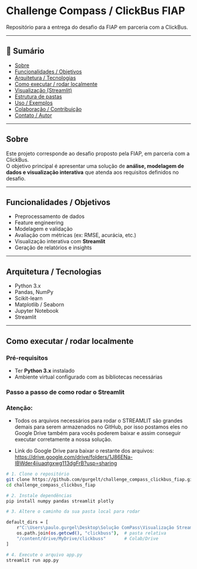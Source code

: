 # Challenge Compass / ClickBus FIAP

Repositório para a entrega do desafio da FIAP em parceria com a ClickBus.

---

## 🧭 Sumário

- [Sobre](#sobre)  
- [Funcionalidades / Objetivos](#funcionalidades--objetivos)  
- [Arquitetura / Tecnologias](#arquitetura--tecnologias)  
- [Como executar / rodar localmente](#como-executar--rodar-localmente)  
- [Visualização (Streamlit)](#visualização-streamlit)  
- [Estrutura de pastas](#estrutura-de-pastas)  
- [Uso / Exemplos](#uso--exemplos)  
- [Colaboração / Contribuição](#colaboração--contribuição)  
- [Contato / Autor](#contato--autor)  

---

## Sobre

Este projeto corresponde ao desafio proposto pela FIAP, em parceria com a ClickBus.  
O objetivo principal é apresentar uma solução de **análise, modelagem de dados e visualização interativa** que atenda aos requisitos definidos no desafio.

---

## Funcionalidades / Objetivos

- Preprocessamento de dados  
- Feature engineering  
- Modelagem e validação  
- Avaliação com métricas (ex: RMSE, acurácia, etc.)  
- Visualização interativa com **Streamlit**  
- Geração de relatórios e insights  

---

## Arquitetura / Tecnologias

- Python 3.x  
- Pandas, NumPy  
- Scikit-learn  
- Matplotlib / Seaborn  
- Jupyter Notebook  
- Streamlit  

---

## Como executar / rodar localmente

### Pré-requisitos

- Ter **Python 3.x** instalado  
- Ambiente virtual configurado com as bibliotecas necessárias

### Passo a passo de como rodar o Streamlit

### Atenção: 

- Todos os arquivos necessários para rodar o STREAMLIT são grandes demais para serem armazenados no GitHub, por isso postamos eles no Google Drive também para vocês poderem baixar e assim conseguir executar corretamente a nossa solução.

- Link do Google Drive para baixar o restante dos arquivos: https://drive.google.com/drive/folders/1J86ENa-IBWder4iiuaqtgxwg113dgFrB?usp=sharing

```bash
# 1. Clone o repositório
git clone https://github.com/gurgelt/challenge_compass_clickbus_fiap.git
cd challenge_compass_clickbus_fiap

# 2. Instale dependências
pip install numpy pandas streamlit plotly

# 3. Altere o caminho da sua pasta local para rodar

default_dirs = [
    r"C:\Users\paulo.gurgel\Desktop\Solução ComPass\Visualização Streamlit\clickbuss",   # <- Aqui você deverá alterar para o caminho da sua pasta em que estão os arquivos
    os.path.join(os.getcwd(), "clickbuss"),  # pasta relativa
    "/content/drive/MyDrive/clickbuss"       # Colab/Drive
]

# 4. Execute o arquivo app.py
streamlit run app.py
